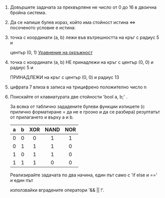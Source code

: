 1. Довършете задачата за прехвърляне не число от 0 до 16 в двоична бройна система.
2. Да се напише булев израз, който има стойност истина <=> посоченото условие е
   истина:
  1. точка с координати (a, b) лежи във вътрешността на кръг с радиус 5 и

     център (0, 1) [Уравнение на окръжност](http://en.wikipedia.org/wiki/Circle#Equations)
  2. точка с координати (a, b) НЕ принадлежи на кръг с център (0, 0) и радиус 5 и

     ПРИНАДЛЕЖИ на кръг с център (0, 0) и радиус 13
  3. цифрата 7 влиза в записа на трицифрено положително число n
3. Поискайте от клавиатурата двe стойности 'bool a, b;' . 

   За всяка от таблично зададените булеви функции изпишете
   (с прилично форматиране = да не е грозно и да се разбира)
   резултатът от прилагането и върху а и b.

   |a|b|XOR | NAND | NOR
   |:--:|:--:|:--:|:--:|:--:|
   |0 | 0 | 0 | 1 | 1 |
   |0 | 1 | 1 | 1 | 0 |
   |1 | 0 | 1 | 1 | 0 |
   |1 | 1 | 1 | 0 | 0 |

   Реализирайте задачата по два начина, един път само с 'if else и ==' и един път 

   използвайки вградените оператори '&& || !'. 

